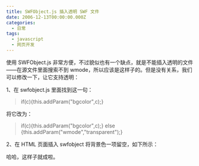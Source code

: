 ```yaml
---
title: SWFObject.js 插入透明 SWF 文件
date: 2006-12-13T00:00:00.000Z
categories:
  - 日常
tags:
  - javascript
  - 网页开发
---
```


使用 SWFObject.js 非常方便，不过貌似也有一个缺点，就是不能插入透明的文件——在源文件里面搜索不到 wmode，所以应该是这样子的。但是没有关系，我们可以修改一下，让它支持透明：

1、在 swfobject.js 里面找到这一句：

> if(c){this.addParam("bgcolor",c);}

将它改为：

> if(c){this.addParam("bgcolor",c);} else {this.addParam("wmode","transparent");}

2、在 HTML 页面插入 swfobject 将背景色一项留空，如下所示：

> <script type="text/javascript"> // <!\[CDATA\[ var so = new SWFObject("movie.swf", "mymovie", "640", "480", "7", ""); so.write("flashcontent); // \]\]> </script>

哈哈，这样子就成啦。

